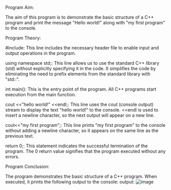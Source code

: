 Program Aim:  

The aim of this program is to demonstrate the basic structure of a C++ program and print the message "Hello world!" along with "my first program" to the console.

Program Theory:  

#include<iostream>: This line includes the necessary header file <iostream> to enable input and output operations in the program.

using namespace std;: This line allows us to use the standard C++ library (std) without explicitly specifying it in the code. It simplifies the code by eliminating the need to prefix elements from the standard library with "std::".

int main(): This is the entry point of the program. All C++ programs start execution from the main function.

cout <<"hello world!" <<endl;: This line uses the cout (console output) stream to display the text "hello world!" to the console. <<endl is used to insert a newline character, so the next output will appear on a new line.

cout<<"my first program";: This line prints "my first program" to the console without adding a newline character, so it appears on the same line as the previous text.

return 0;: This statement indicates the successful termination of the program. The 0 return value signifies that the program executed without any errors.

Program Conclusion:

The program demonstrates the basic structure of a C++ program. When executed, it prints the following output to the console:
 output: 
![image](https://github.com/reetikasinghh/basics-of-c-/assets/139485681/036c0d52-5dae-49e1-a22c-f621d8418e03)

